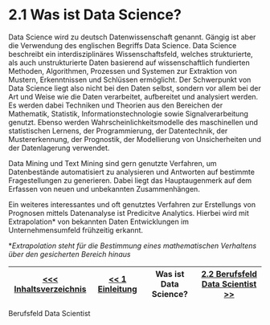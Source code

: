 # 2.1 Was ist Data Science?

Data Science wird zu deutsch Datenwissenschaft genannt. Gängig ist aber die Verwendung des englischen Begriffs Data Science. Data Science beschreibt ein interdisziplinäres Wissenschaftsfeld, welches strukturierte, als auch unstrukturierte Daten basierend auf wissenschaftlich fundierten Methoden, Algorithmen, Prozessen und Systemen zur Extraktion von Mustern, Erkenntnissen und Schlüssen ermöglicht. Der Schwerpunkt von Data Science liegt also nicht bei den Daten selbst, sondern vor allem bei der Art und Weise wie die Daten verarbeitet, aufbereitet und analysiert werden. Es werden dabei Techniken und Theorien aus den Bereichen der Mathematik, Statistik, Informationstechnologie sowie Signalverarbeitung genutzt. Ebenso werden Wahrscheinlichkeitsmodelle des maschinellen und statistischen Lernens, der Programmierung, der Datentechnik, der Mustererkennung, der Prognostik, der Modellierung von Unsicherheiten und der Datenlagerung verwendet.

Data Mining und Text Mining sind gern genutzte Verfahren, um Datenbestände automatisiert zu analysieren und Antworten auf bestimmte Fragestellungen zu generieren. Dabei liegt das Hauptaugenmerk auf dem Erfassen von neuen und unbekannten Zusammenhängen.

Ein weiteres interessantes und oft genutztes Verfahren zur Erstellungs von Prognosen mittels Datenanalyse ist Predicitve Analytics. Hierbei wird mit Extrapolation* von bekannten Daten Entwicklungen im Unternehmensumfeld frühzeitig erkannt.

**Extrapolation steht für die Bestimmung eines  mathematischen Verhaltens über den gesicherten Bereich hinaus* 

| [&lt;&lt;&lt; Inhaltsverzeichnis](../README.md) | [&lt;&lt; 1 Einleitung](./00_Einleitung.md) | Was ist Data Science? | [2.2 Berufsfeld Data Scientist &gt;&gt;](./02_Berufsfeld_Data_Scientist.md) |
|------------------------------------------------|---------------------------------------------------------------------------------|-------------|-----------------------------------------------------------------|

Berufsfeld Data Scientist
